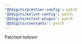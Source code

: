 ```yaml
---
'@2digits/prettier-config': patch
'@2digits/eslint-config': patch
'@2digits/eslint-plugin': patch
'@2digits/constants': patch
---
```


Patched tsdown
